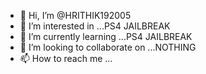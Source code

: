 - 👋 Hi, I’m @HRITHIK192005
- 👀 I’m interested in ...PS4 JAILBREAK
- 🌱 I’m currently learning ...PS4 JAILBREAK
- 💞️ I’m looking to collaborate on ...NOTHING
- 📫 How to reach me ...

<!---
HRITHIK192005/HRITHIK192005 is a ✨ special ✨ repository because its `README.md` (this file) appears on your GitHub profile.
You can click the Preview link to take a look at your changes.
--->
